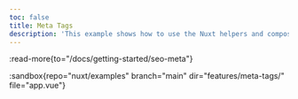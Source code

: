 ```yaml
---
toc: false
title: Meta Tags
description: 'This example shows how to use the Nuxt helpers and composables for SEO and meta management.'
---
```


:read-more{to="/docs/getting-started/seo-meta"}

:sandbox{repo="nuxt/examples" branch="main" dir="features/meta-tags/" file="app.vue"}
